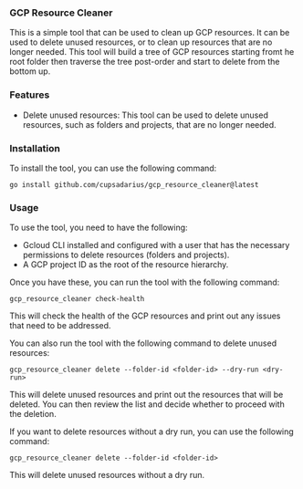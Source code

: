 ### GCP Resource Cleaner

This is a simple tool that can be used to clean up GCP resources. It can be used to delete unused resources, or to clean up resources that are no longer needed.
This tool will build a tree of GCP resources starting fromt he root folder then traverse the tree post-order and start to delete from the bottom up.

### Features

- Delete unused resources: This tool can be used to delete unused resources, such as folders and projects, that are no longer needed.

### Installation

To install the tool, you can use the following command:

```
go install github.com/cupsadarius/gcp_resource_cleaner@latest
```

### Usage

To use the tool, you need to have the following:

- Gcloud CLI installed and configured with a user that has the necessary permissions to delete resources (folders and projects).
- A GCP project ID as the root of the resource hierarchy.

Once you have these, you can run the tool with the following command:

```
gcp_resource_cleaner check-health
```

This will check the health of the GCP resources and print out any issues that need to be addressed.

You can also run the tool with the following command to delete unused resources:

```
gcp_resource_cleaner delete --folder-id <folder-id> --dry-run <dry-run>
```

This will delete unused resources and print out the resources that will be deleted. You can then review the list and decide whether to proceed with the deletion.

If you want to delete resources without a dry run, you can use the following command:

```
gcp_resource_cleaner delete --folder-id <folder-id>
```

This will delete unused resources without a dry run.

